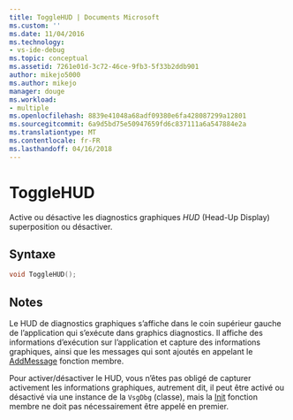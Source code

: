 ```yaml
---
title: ToggleHUD | Documents Microsoft
ms.custom: ''
ms.date: 11/04/2016
ms.technology:
- vs-ide-debug
ms.topic: conceptual
ms.assetid: 7261e01d-3c72-46ce-9fb3-5f33b2ddb901
author: mikejo5000
ms.author: mikejo
manager: douge
ms.workload:
- multiple
ms.openlocfilehash: 8839e41048a68adf09380e6fa428087299a12801
ms.sourcegitcommit: 6a9d5bd75e50947659fd6c837111a6a547884e2a
ms.translationtype: MT
ms.contentlocale: fr-FR
ms.lasthandoff: 04/16/2018
---
```

# <a name="togglehud"></a>ToggleHUD
Active ou désactive les diagnostics graphiques *HUD* (Head-Up Display) superposition ou désactiver.  
  
## <a name="syntax"></a>Syntaxe  
  
```C++  
void ToggleHUD();  
```  
  
## <a name="remarks"></a>Notes  
 Le HUD de diagnostics graphiques s’affiche dans le coin supérieur gauche de l’application qui s’exécute dans graphics diagnostics. Il affiche des informations d’exécution sur l’application et capture des informations graphiques, ainsi que les messages qui sont ajoutés en appelant le [AddMessage](addmessage.md) fonction membre.  
  
 Pour activer/désactiver le HUD, vous n’êtes pas obligé de capturer activement les informations graphiques, autrement dit, il peut être activé ou désactivé via une instance de la `VsgDbg` (classe), mais la [Init](init.md) fonction membre ne doit pas nécessairement être appelé en premier.